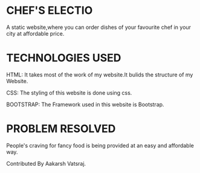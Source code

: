 # CHEF'S ELECTIO

A static website,where you can order dishes of your favourite chef in your city at affordable price.

# TECHNOLOGIES USED

HTML:
It takes most of the work of my website.It bulids the structure of my Website.

CSS:
The styling of this website is done using css.

BOOTSTRAP:
The Framework used in this website is Bootstrap.

# PROBLEM RESOLVED

People's craving for fancy food is being provided at an easy and affordable way.



Contributed By Aakarsh Vatsraj.
